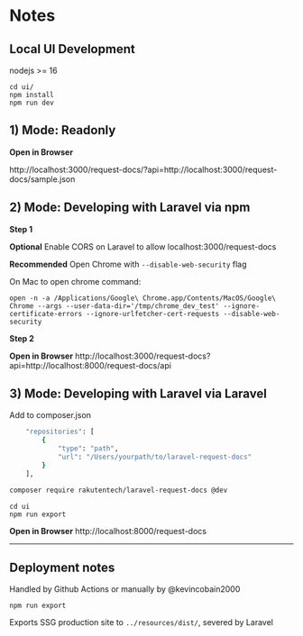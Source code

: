 # Notes

## Local UI Development

nodejs >= 16

```
cd ui/
npm install
npm run dev
```

## 1) Mode: Readonly

**Open in Browser**

http://localhost:3000/request-docs/?api=http://localhost:3000/request-docs/sample.json


## 2) Mode: Developing with Laravel via npm

**Step 1**

**Optional** Enable CORS on Laravel to allow localhost:3000/request-docs

**Recommended** Open Chrome with `--disable-web-security` flag

On Mac to open chrome command:

```
open -n -a /Applications/Google\ Chrome.app/Contents/MacOS/Google\ Chrome --args --user-data-dir='/tmp/chrome_dev_test' --ignore-certificate-errors --ignore-urlfetcher-cert-requests --disable-web-security
```


**Step 2**

**Open in Browser** http://localhost:3000/request-docs?api=http://localhost:8000/request-docs/api


## 3) Mode: Developing with Laravel via Laravel



Add to composer.json

```sh
    "repositories": [
        {
            "type": "path",
            "url": "/Users/yourpath/to/laravel-request-docs"
        }
    ],

```

```sh
composer require rakutentech/laravel-request-docs @dev
```

```
cd ui
npm run export
```

**Open in Browser** http://localhost:8000/request-docs



---

## Deployment notes

Handled by Github Actions or manually by @kevincobain2000

```
npm run export
```

Exports SSG production site to `../resources/dist/`, severed by Laravel


